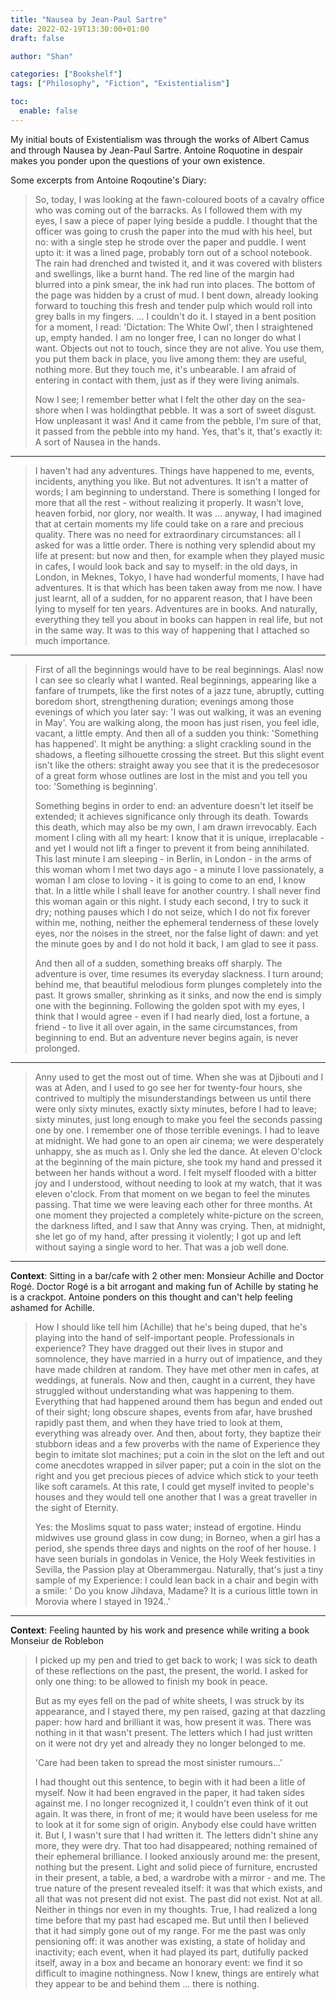 ```yaml
---
title: "Nausea by Jean-Paul Sartre"
date: 2022-02-19T13:30:00+01:00
draft: false

author: "Shan"

categories: ["Bookshelf"]
tags: ["Philosophy", "Fiction", "Existentialism"]

toc:
  enable: false
---
```

<!--more-->

My initial bouts of Existentialism was through the works of Albert Camus
and through Nausea by Jean-Paul Sartre. Antoine Roquotine in despair makes you
ponder upon the questions of your own existence.

Some excerpts from Antoine Roqoutine's Diary:

> So, today, I was looking at the fawn-coloured boots of a cavalry office who
> was coming out of the barracks. As I followed them with my eyes, I saw a piece of
> paper lying beside a puddle. I thought that the officer was going to crush the paper
> into the mud with his heel, but no: with a single step he strode over the paper and
> puddle. I went upto it: it was a lined page, probably torn out of a school notebook.
> The rain had drenched and twisted it, and it was covered with blisters and swellings,
> like a burnt hand. The red line of the margin had blurred into a pink smear, the ink
> had run into places. The bottom of the page was hidden by a crust of mud. I bent down,
> already looking forward to touching this fresh and tender pulp which would roll into 
> grey balls in my fingers.
> ... I couldn't do it.
> I stayed in a bent position for a moment, I read: 'Dictation: The White Owl', then I
> straightened up, empty handed. I am no longer free, I can no longer do what I want.
> Objects out not to touch, since they are not alive. You use them, you put them back
> in place, you live among them: they are useful, nothing more. But they touch me, it's
> unbearable. I am afraid of entering in contact with them, just as if they were living
> animals.
>
> Now I see; I remember better what I felt the other day on the sea-shore when I was 
> holdingthat pebble. It was a sort of sweet disgust. How unpleasant it was! And it came
> from the pebble, I'm sure of that, it passed from the pebble into my hand. Yes, that's it,
> that's exactly it: A sort of Nausea in the hands.

---

> I haven't had any adventures. Things have happened to me, events, incidents, anything you
> like. But not adventures. It isn't a matter of words; I am beginning to understand. There
> is something I longed for more that all the rest - without realizing it properly. It wasn't
> love, heaven forbid, nor glory, nor wealth. It was ... anyway, I had imagined that at certain
> moments my life could take on a rare and precious quality. There was no need for extraordinary
> circumstances: all I asked for was a little order. There is nothing very splendid about my
> life at present: but now and then, for example when they played music in cafes, I would look
> back and say to myself: in the old days, in London, in Meknes, Tokyo, I have had wonderful
> moments, I have had adventures. It is that which has been taken away from me now. I have just
> learnt, all of a sudden, for no apparent reason, that I have been lying to myself for ten years.
> Adventures are in books. And naturally, everything they tell you about in books can happen in
> real life, but not in the same way. It was to this way of happening that I attached so much
> importance.

---

> First of all the beginnings would have to be real beginnings. Alas! now I can see so clearly
> what I wanted. Real beginnings, appearing like a fanfare of trumpets, like the first notes of
> a jazz tune, abruptly, cutting boredom short, strengthening duration; evenings among those 
> evenings of which you later say: 'I was out walking, it was an evening in May'. You are walking
> along, the moon has just risen, you feel idle, vacant, a little empty. And then all of a sudden
> you think: 'Something has happened'. It might be anything: a slight crackling sound in the shadows,
> a fleeting silhouette crossing the street. But this slight event isn't like the others: straight
> away you see that it is the predecesosor of a great form whose outlines are lost in the mist and
> you tell you too: 'Something is beginning'.
>
> Something begins in order to end: an adventure doesn't let itself be extended; it achieves
> significance only through its death. Towards this death, which may also be my own, I am 
> drawn irrevocably. Each moment I cling with all my heart: I know that it is unique, irreplacable -
> and yet I would not lift a finger to prevent it from being annihilated. This last minute I am sleeping -
> in Berlin, in London - in the arms of this woman whom I met two days ago - a minute I love passionately,
> a woman I am close to loving - it is going to come to an end, I know that. In a little while I shall
> leave for another country. I shall never find this woman again or this night. I study each second,
> I try to suck it dry; nothing pauses which I do not seize, which I do not fix forever within me, 
> nothing, neither the ephemeral tenderness of these lovely eyes, nor the noises in the street, nor
> the false light of dawn: and yet the minute goes by and I do not hold it back, I am glad to see it pass.
>
> And then all of a sudden, something breaks off sharply. The adventure is over, time resumes its
> everyday slackness. I turn around; behind me, that beautiful melodious form plunges completely 
> into the past. It grows smaller, shrinking as it sinks, and now the end is simply one with the
> beginning. Following the golden spot with my eyes, I think that I would agree - even if I had
> nearly died, lost a fortune, a friend - to live it all over again, in the same circumstances, 
> from beginning to end. But an adventure never begins again, is never prolonged.

---

> Anny used to get the most out of time. When she was at Djibouti and I was at Aden, and I used
> to go see her for twenty-four hours, she contrived to multiply the misunderstandings between us
> until there were only sixty minutes, exactly sixty minutes, before I had to leave; sixty minutes,
> just long enough to make you feel the seconds passing one by one. I remember one of those
> terrible evenings. I had to leave at midnight. We had gone to an open air cinema; we were
> desperately unhappy, she as much as I. Only she led the dance. At eleven O'clock at the
> beginning of the main picture, she took my hand and pressed it between her hands without a word.
> I felt myself flooded with a bitter joy and I understood, without needing to look at my watch,
> that it was eleven o'clock. From that moment on we began to feel the minutes passing. That time
> we were leaving each other for three months. At one moment they projected a completely white-picture
> on the screen, the darkness lifted, and I saw that Anny was crying. Then, at midnight, she let go
> of my hand, after pressing it violently; I got up and left without saying a single word to her.
> That was a job well done.

---

__Context__: Sitting in a bar/cafe with 2 other men: Monsieur Achille and Doctor Rogé. Doctor Rogé is a bit
arrogant and making fun of Achille by stating he is a crackpot. Antoine ponders on this thought and can't
help feeling ashamed for Achille.

> How I should like tell him (Achille) that he's being duped, that he's playing into the hand of
> self-important people. Professionals in experience? They have dragged out their lives in stupor and
> somnolence, they have married in a hurry out of impatience, and they have made children at random.
> They have met other men in cafes, at weddings, at funerals. Now and then, caught in a current,
> they have struggled without understanding what was happening to them. Everything that had happened
> around them has begun and ended out of their sight; long obscure shapes, events from afar, have
> brushed rapidly past them, and when they have tried to look at them, everything was already over.
> And then, about forty, they baptize their stubborn ideas and a few proverbs with the name of 
> Experience they begin to imitate slot machines; put a coin in the slot on the left and out come
> anecdotes wrapped in silver paper; put a coin in the slot on the right and you get precious pieces
> of advice which stick to your teeth like soft caramels. At this rate, I could get myself invited
> to people's houses and they would tell one another that I was a great traveller in the sight of 
> Eternity.
>
> Yes: the Moslims squat to pass water; instead of ergotine. Hindu midwives use ground glass in 
> cow dung; in Borneo, when a girl has a period, she spends three days and nights on the roof of her 
> house. I have seen burials in gondolas in Venice, the Holy Week festivities in Sevilla, the Passion
> play at Oberammergau. Naturally, that's just a tiny sample of my Experience: I could lean back
> in a chair and begin with a smile:
> ' Do you know Jihdava, Madame? It is a curious little town in Morovia where I stayed in 1924..'

---

__Context__: Feeling haunted by his work and presence while writing a book Monseiur de Roblebon

> I picked up my pen and tried to get back to work; I was sick to death of these reflections
> on the past, the present, the world. I asked for only one thing: to be allowed to finish my book
> in peace.
>
> But as my eyes fell on the pad of white sheets,  I was struck by its appearance, and I stayed there,
> my pen raised, gazing at that dazzling paper: how hard and brilliant it was, how present it was.
> There was nothing in it that wasn't present. The letters which I had just written on it were not dry
> yet and already they no longer belonged to me.
> 
>  'Care had been taken to spread the most sinister rumours...'
>
> I had thought out this sentence, to begin with it had been a litle of myself. Now it had been
> engraved in the paper, it had taken sides against me. I no longer recognized it, I couldn't
> even think of it out again. It was there, in front of me; it would have been useless for me to look
> at it for some sign of origin. Anybody else could have written it. But I, I wasn't sure that I had
> written it. The letters didn't shine any more, they were dry. That too had disappeared; nothing
> remained of their ephemeral brilliance. I looked anxiously around me: the present, nothing but
> the present. Light and solid piece of furniture, encrusted in their present, a table, a bed, a wardrobe
> with a mirror - and me. The true nature of the present revealed itself: it was that which exists,
> and all that was not present did not exist. The past did not exist. Not at all. Neither in things
> nor even in my thoughts. True, I had realized a long time before that my past had escaped me. But
> until then I believed that it had simply gone out of my range. For me the past was only pensioning
> off: it was another was existing, a state of holiday and inactivity; each event, when it had played
> its part, dutifully packed itself, away in a box and became an honorary event: we find it so difficult
> to imagine nothingness. Now I knew, things are entirely what they appear to be and behind them
> ... there is nothing.